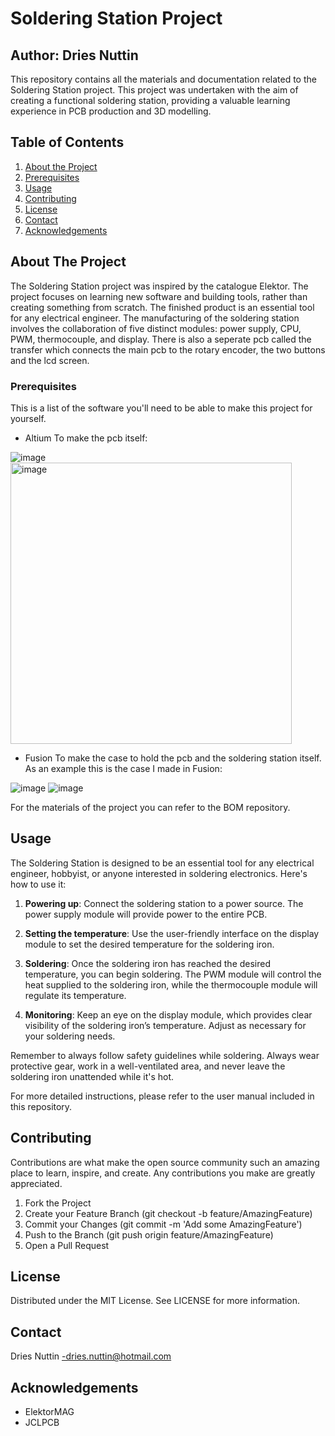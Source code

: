 # Soldering Station Project

## Author: Dries Nuttin

This repository contains all the materials and documentation related to the Soldering Station project. This project was undertaken with the aim of creating a functional soldering station, providing a valuable learning experience in PCB production and 3D modelling.

## Table of Contents
1. [About the Project](#about-the-project)
3. [Prerequisites](#prerequisites)
4. [Usage](#usage)
5. [Contributing](#contributing)
6. [License](#license)
7. [Contact](#contact)
8. [Acknowledgements](#acknowledgements)

## About The Project
The Soldering Station project was inspired by the catalogue Elektor. The project focuses on learning new software and building tools, rather than creating something from scratch. The finished product is an essential tool for any electrical engineer. The manufacturing of the soldering station involves the collaboration of five distinct modules: power supply, CPU, PWM, thermocouple, and display. There is also a seperate pcb called the transfer which connects the main pcb to the rotary encoder, the two buttons and the lcd screen.


### Prerequisites
This is a list of the software you'll need to be able to make this project for yourself.
* Altium
To make the pcb itself:

![image](https://github.com/driesnuttin25/Soldering_station_22-23/assets/114076101/6c5d782e-27b8-41bb-996d-e8559c45c077)
<img width="450" alt="image" src="https://github.com/driesnuttin25/Soldering_station_22-23/assets/114076101/ca332b1c-cb38-4af4-805b-91a02855aa9c">

* Fusion
To make the case to hold the pcb and the soldering station itself. As an example this is the case I made in Fusion:

![image](https://github.com/driesnuttin25/Soldering_station_22-23/assets/114076101/6b220084-8deb-4959-97d4-8b77c2b71662)
![image](https://github.com/driesnuttin25/Soldering_station_22-23/assets/114076101/ebf65335-bed2-4159-8a7d-3984945de36b)

For the materials of the project you can refer to the BOM repository.

## Usage

The Soldering Station is designed to be an essential tool for any electrical engineer, hobbyist, or anyone interested in soldering electronics. Here's how to use it:

1. **Powering up**: Connect the soldering station to a power source. The power supply module will provide power to the entire PCB.

2. **Setting the temperature**: Use the user-friendly interface on the display module to set the desired temperature for the soldering iron.

3. **Soldering**: Once the soldering iron has reached the desired temperature, you can begin soldering. The PWM module will control the heat supplied to the soldering iron, while the thermocouple module will regulate its temperature.

4. **Monitoring**: Keep an eye on the display module, which provides clear visibility of the soldering iron’s temperature. Adjust as necessary for your soldering needs.

Remember to always follow safety guidelines while soldering. Always wear protective gear, work in a well-ventilated area, and never leave the soldering iron unattended while it's hot.

For more detailed instructions, please refer to the user manual included in this repository.


## Contributing
Contributions are what make the open source community such an amazing place to learn, inspire, and create. Any contributions you make are greatly appreciated.

1. Fork the Project
2. Create your Feature Branch (git checkout -b feature/AmazingFeature)
3. Commit your Changes (git commit -m 'Add some AmazingFeature')
4. Push to the Branch (git push origin feature/AmazingFeature)
5. Open a Pull Request

## License
Distributed under the MIT License. See LICENSE for more information.

## Contact
Dries Nuttin -dries.nuttin@hotmail.com

## Acknowledgements
- ElektorMAG
- JCLPCB
